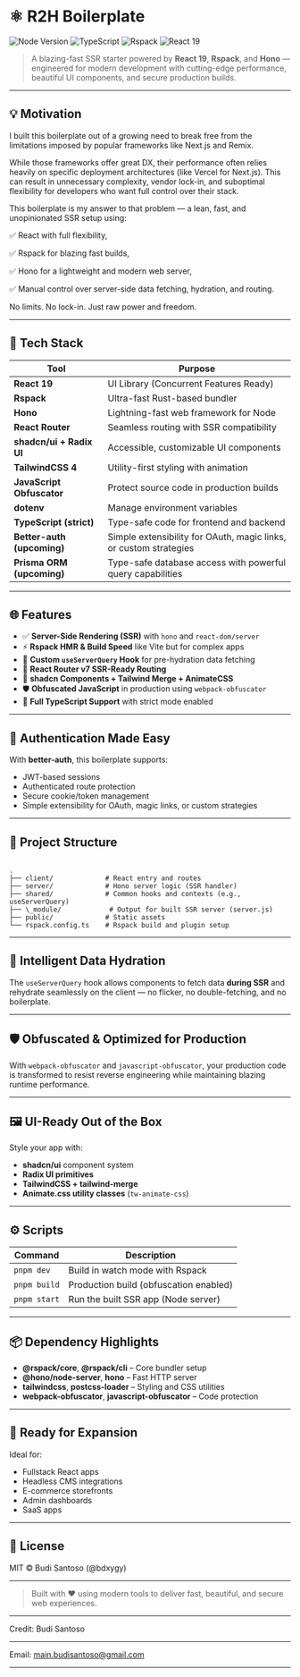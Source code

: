# ⚛️ R2H Boilerplate

![Node Version](https://img.shields.io/badge/node-22%2B-brightgreen)
![TypeScript](https://img.shields.io/badge/TypeScript-Strict-blue)
![Rspack](https://img.shields.io/badge/Bundler-Rspack-red)
![React 19](https://img.shields.io/badge/React-19.1.0-61dafb)

> A blazing-fast SSR starter powered by **React 19**, **Rspack**, and **Hono** — engineered for modern development with cutting-edge performance, beautiful UI components, and secure production builds.

---

## 💡 Motivation

I built this boilerplate out of a growing need to break free from the limitations imposed by popular frameworks like Next.js and Remix.

While those frameworks offer great DX, their performance often relies heavily on specific deployment architectures (like Vercel for Next.js). This can result in unnecessary complexity, vendor lock-in, and suboptimal flexibility for developers who want full control over their stack.

This boilerplate is my answer to that problem — a lean, fast, and unopinionated SSR setup using:

✅ React with full flexibility,

✅ Rspack for blazing fast builds,

✅ Hono for a lightweight and modern web server,

✅ Manual control over server-side data fetching, hydration, and routing.

No limits. No lock-in. Just raw power and freedom.

---

## 🚀 Tech Stack

| Tool                        | Purpose                                                           |
|-----------------------------|-------------------------------------------------------------------|
| **React 19**                | UI Library (Concurrent Features Ready)                            |
| **Rspack**                  | Ultra-fast Rust-based bundler                                     |
| **Hono**                    | Lightning-fast web framework for Node                             |
| **React Router**            | Seamless routing with SSR compatibility                           |
| **shadcn/ui + Radix UI**    | Accessible, customizable UI components                            |
| **TailwindCSS 4**           | Utility-first styling with animation                              |
| **JavaScript Obfuscator**   | Protect source code in production builds                          |
| **dotenv**                  | Manage environment variables                                      |
| **TypeScript (strict)**     | Type-safe code for frontend and backend                           |
| **Better-auth (upcoming)**  | Simple extensibility for OAuth, magic links, or custom strategies |
| **Prisma ORM (upcoming)**   | Type-safe database access with powerful query capabilities        |

---

## 🌐 Features

- ✅ **Server-Side Rendering (SSR)** with `hono` and `react-dom/server`
- ⚡ **Rspack HMR & Build Speed** like Vite but for complex apps
- 🧠 **Custom `useServerQuery` Hook** for pre-hydration data fetching
- 🔄 **React Router v7 SSR-Ready Routing**
- 💅 **shadcn Components + Tailwind Merge + AnimateCSS**
- 🛡️ **Obfuscated JavaScript** in production using `webpack-obfuscator`
- 🧪 **Full TypeScript Support** with strict mode enabled

---

## 🔐 Authentication Made Easy

With **better-auth**, this boilerplate supports:
- JWT-based sessions
- Authenticated route protection
- Secure cookie/token management
- Simple extensibility for OAuth, magic links, or custom strategies

---

## 📁 Project Structure

```

.
├── client/             # React entry and routes
├── server/             # Hono server logic (SSR handler)
├── shared/             # Common hooks and contexts (e.g., useServerQuery)
├── \_module/            # Output for built SSR server (server.js)
├── public/             # Static assets
└── rspack.config.ts    # Rspack build and plugin setup

```

---

## 🧠 Intelligent Data Hydration

The `useServerQuery` hook allows components to fetch data **during SSR** and rehydrate seamlessly on the client — no flicker, no double-fetching, and no boilerplate.

---

## 🛡️ Obfuscated & Optimized for Production

With `webpack-obfuscator` and `javascript-obfuscator`, your production code is transformed to resist reverse engineering while maintaining blazing runtime performance.

---

## 🖼️ UI-Ready Out of the Box

Style your app with:
- **shadcn/ui** component system
- **Radix UI primitives**
- **TailwindCSS + tailwind-merge**
- **Animate.css utility classes** (`tw-animate-css`)

---

## ⚙️ Scripts

| Command       | Description                            |
|---------------|----------------------------------------|
| `pnpm dev`    | Build in watch mode with Rspack        |
| `pnpm build`  | Production build (obfuscation enabled) |
| `pnpm start`  | Run the built SSR app (Node server)    |

---

## 📦 Dependency Highlights

- **@rspack/core**, **@rspack/cli** – Core bundler setup
- **@hono/node-server**, **hono** – Fast HTTP server
- **tailwindcss**, **postcss-loader** – Styling and CSS utilities
- **webpack-obfuscator**, **javascript-obfuscator** – Code protection

---

## 🧪 Ready for Expansion

Ideal for:
- Fullstack React apps
- Headless CMS integrations
- E-commerce storefronts
- Admin dashboards
- SaaS apps

---

## 🪪 License

MIT © Budi Santoso (@bdxygy)

---

> Built with ❤️ using modern tools to deliver fast, beautiful, and secure web experiences.

---

Credit: Budi Santoso

---

Email: main.budisantoso@gmail.com

---